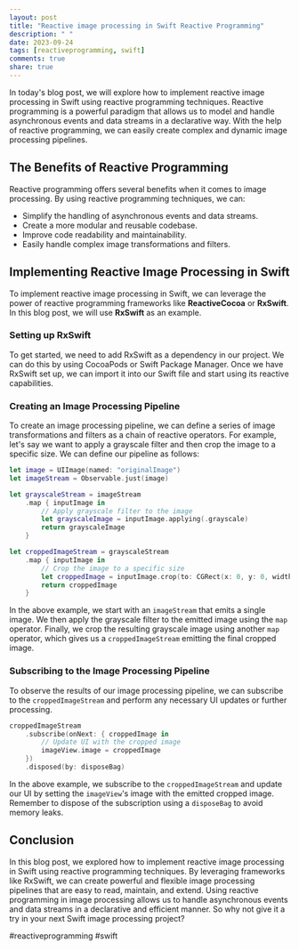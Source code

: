 ```yaml
---
layout: post
title: "Reactive image processing in Swift Reactive Programming"
description: " "
date: 2023-09-24
tags: [reactiveprogramming, swift]
comments: true
share: true
---
```


In today's blog post, we will explore how to implement reactive image processing in Swift using reactive programming techniques. Reactive programming is a powerful paradigm that allows us to model and handle asynchronous events and data streams in a declarative way. With the help of reactive programming, we can easily create complex and dynamic image processing pipelines.

## The Benefits of Reactive Programming

Reactive programming offers several benefits when it comes to image processing. By using reactive programming techniques, we can:

- Simplify the handling of asynchronous events and data streams.
- Create a more modular and reusable codebase.
- Improve code readability and maintainability.
- Easily handle complex image transformations and filters.

## Implementing Reactive Image Processing in Swift

To implement reactive image processing in Swift, we can leverage the power of reactive programming frameworks like **ReactiveCocoa** or **RxSwift**. In this blog post, we will use **RxSwift** as an example.

### Setting up RxSwift

To get started, we need to add RxSwift as a dependency in our project. We can do this by using CocoaPods or Swift Package Manager. Once we have RxSwift set up, we can import it into our Swift file and start using its reactive capabilities.

### Creating an Image Processing Pipeline

To create an image processing pipeline, we can define a series of image transformations and filters as a chain of reactive operators. For example, let's say we want to apply a grayscale filter and then crop the image to a specific size. We can define our pipeline as follows:

```swift
let image = UIImage(named: "originalImage")
let imageStream = Observable.just(image)

let grayscaleStream = imageStream
    .map { inputImage in
        // Apply grayscale filter to the image
        let grayscaleImage = inputImage.applying(.grayscale)
        return grayscaleImage
    }

let croppedImageStream = grayscaleStream
    .map { inputImage in
        // Crop the image to a specific size
        let croppedImage = inputImage.crop(to: CGRect(x: 0, y: 0, width: 100, height: 100))
        return croppedImage
    }
```

In the above example, we start with an `imageStream` that emits a single image. We then apply the grayscale filter to the emitted image using the `map` operator. Finally, we crop the resulting grayscale image using another `map` operator, which gives us a `croppedImageStream` emitting the final cropped image.

### Subscribing to the Image Processing Pipeline

To observe the results of our image processing pipeline, we can subscribe to the `croppedImageStream` and perform any necessary UI updates or further processing.

```swift
croppedImageStream
    .subscribe(onNext: { croppedImage in
        // Update UI with the cropped image
        imageView.image = croppedImage
    })
    .disposed(by: disposeBag)
```

In the above example, we subscribe to the `croppedImageStream` and update our UI by setting the `imageView`'s image with the emitted cropped image. Remember to dispose of the subscription using a `disposeBag` to avoid memory leaks.

## Conclusion

In this blog post, we explored how to implement reactive image processing in Swift using reactive programming techniques. By leveraging frameworks like RxSwift, we can create powerful and flexible image processing pipelines that are easy to read, maintain, and extend. Using reactive programming in image processing allows us to handle asynchronous events and data streams in a declarative and efficient manner. So why not give it a try in your next Swift image processing project?

#reactiveprogramming #swift